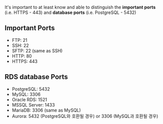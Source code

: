 
It's important to at least know and able to distinguish the **important ports** (i.e. HTTPS - 443) and **database ports** (i.e. PostgreSQL - 5432)

## Important Ports
- FTP: 21
- SSH: 22
- SFTP: 22 (same as SSH)
- HTTP: 80
- HTTPS: 443
## RDS database Ports
- PostgreSQL: 5432
- MySQL: 3306
- Oracle RDS: 1521
- MSSQL Server: 1433
- MariaDB: 3306 (same as MySQL)
- Aurora: 5432 (PostgreSQL와 호환될 경우) or 3306 (MySQL과 호환될 경우)